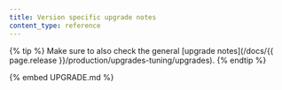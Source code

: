 ```yaml
---
title: Version specific upgrade notes
content_type: reference
---
```


{% tip %}
Make sure to also check the general [upgrade notes](/docs/{{ page.release }}/production/upgrades-tuning/upgrades).
{% endtip %}

{% embed UPGRADE.md %}
